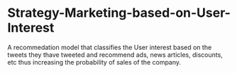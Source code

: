 # Strategy-Marketing-based-on-User-Interest

A recommedation model that classifies the User interest based on the tweets they thave tweeted and recommend ads, news articles, discounts, etc thus increasing the probability of sales of the company.